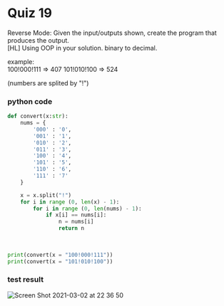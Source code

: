 # Quiz 19
Reverse Mode: Given the input/outputs shown, create the program that produces the output. <br>
[HL] Using OOP in your solution. binary to decimal.

example: <br>
100!000!111 => 407
101!010!100 => 524

(numbers are splited by "!")


### python code
```.py
def convert(x:str):
    nums = {
        '000' : '0',
        '001' : '1',
        '010' : '2',
        '011' : '3',
        '100' : '4',
        '101' : '5',
        '110' : '6',
        '111' : '7'
    }

    x = x.split("!")
    for i in range (0, len(x) - 1):
        for i in range (0, len(nums) - 1):
            if x[i] == nums[i]:
                n = nums[i]
                return n
                
    
    
print(convert(x = "100!000!111"))
print(convert(x = "101!010!100"))
```

### test result
![Screen Shot 2021-03-02 at 22 36 50](https://user-images.githubusercontent.com/60457723/109656505-d6e4b600-7ba7-11eb-9743-f91fc2c6d8f9.png)
